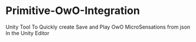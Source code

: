 # Primitive-OwO-Integration
 Unity Tool To Quickly create Save and Play OwO MicroSensations from json In the Unity Editor

